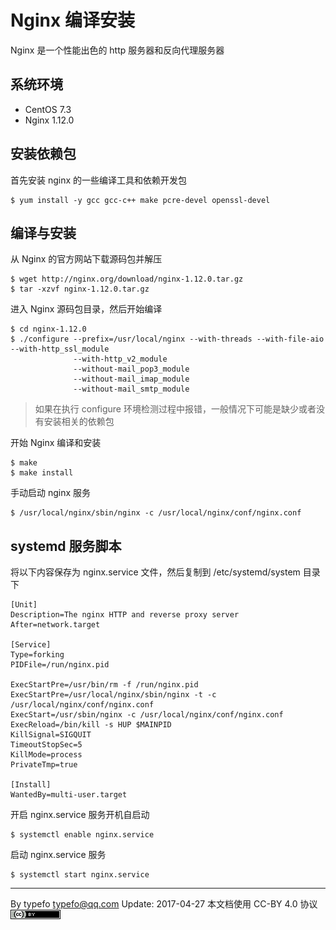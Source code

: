# Nginx 编译安装

Nginx 是一个性能出色的 http 服务器和反向代理服务器

## 系统环境

- CentOS 7.3
- Nginx 1.12.0

## 安装依赖包

首先安装 nginx 的一些编译工具和依赖开发包

```
$ yum install -y gcc gcc-c++ make pcre-devel openssl-devel
```

## 编译与安装

从 Nginx 的官方网站下载源码包并解压

```
$ wget http://nginx.org/download/nginx-1.12.0.tar.gz
$ tar -xzvf nginx-1.12.0.tar.gz
```

进入 Nginx 源码包目录，然后开始编译

```
$ cd nginx-1.12.0
$ ./configure --prefix=/usr/local/nginx --with-threads --with-file-aio --with-http_ssl_module
              --with-http_v2_module
              --without-mail_pop3_module
              --without-mail_imap_module
              --without-mail_smtp_module
```

> 如果在执行 configure 环境检测过程中报错，一般情况下可能是缺少或者没有安装相关的依赖包

开始 Nginx 编译和安装

```
$ make
$ make install
```

手动启动 nginx 服务

```
$ /usr/local/nginx/sbin/nginx -c /usr/local/nginx/conf/nginx.conf
```

## systemd 服务脚本

将以下内容保存为 nginx.service 文件，然后复制到 /etc/systemd/system 目录下

```
[Unit]
Description=The nginx HTTP and reverse proxy server
After=network.target

[Service]
Type=forking
PIDFile=/run/nginx.pid

ExecStartPre=/usr/bin/rm -f /run/nginx.pid
ExecStartPre=/usr/local/nginx/sbin/nginx -t -c /usr/local/nginx/conf/nginx.conf
ExecStart=/usr/sbin/nginx -c /usr/local/nginx/conf/nginx.conf
ExecReload=/bin/kill -s HUP $MAINPID
KillSignal=SIGQUIT
TimeoutStopSec=5
KillMode=process
PrivateTmp=true

[Install]
WantedBy=multi-user.target
```

开启 nginx.service 服务开机自启动

```
$ systemctl enable nginx.service
```

启动 nginx.service 服务

```
$ systemctl start nginx.service
```

-----------------------------------

By typefo <typefo@qq.com> Update: 2017-04-27 本文档使用 CC-BY 4.0 协议 ![by](../img/by.png)
